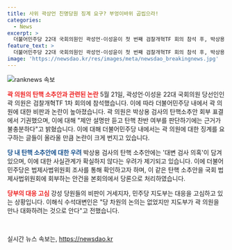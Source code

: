 ```yaml
---
title: 사위 곽상언 친명당원 징계 요구? 부엉이바위 곱씹으라!
categories:
  - News
excerpt: >
  더불어민주당 22대 국회의원인 곽성언·이성윤이 첫 번째 검찰개혁TF 회의 참석 후, 박상용 검사 탄핵소추안에 기권한 것으로 논란을 빚고 있다. 이에 이재명계 강성당원들의 거센 비판과 요구에 더불어민주당 지도부가 대응을 고심하고 있는 가운데, 곽 의원은 기권한 이유로 관련 설명이 미흡하다고 진술했다. 또한, 노무현 전 대통령과의 연관성을 들어 반대 의견을 제시한 것으로 보이며, 곽 의원의 행동으로 인해 논란이 커지고 있다.
feature_text: >
  더불어민주당 22대 국회의원인 곽성언·이성윤이 첫 번째 검찰개혁TF 회의 참석 후, 박상용 검사 탄핵소추안에 기권한 것으로 논란을 빚고 있다. 이에 이재명계 강성당원들의 거센 비판과 요구에 더불어민주당 지도부가 대응을 고심하고 있는 가운데, 곽 의원은 기권한 이유로 관련 설명이 미흡하다고 진술했다. 또한, 노무현 전 대통령과의 연관성을 들어 반대 의견을 제시한 것으로 보이며, 곽 의원의 행동으로 인해 논란이 커지고 있다.
image: 'https://newsdao.kr/res/images/meta/newsdao_breakingnews.jpg'
---
```


<p><img src="https://newsdao.kr/res/images/meta/newsdao_breakingnews.jpg" alt="ranknews 속보" /></p>

<p><b><span style="color: #ee2323;">곽 의원의 탄핵 소추안과 관련된 논란</span></b>
5월 21일, 곽성언·이성윤 22대 국회의원 당선인인 곽 의원은 검찰개혁TF 1차 회의에 참석했습니다. 이에 따라 더불어민주당 내에서 곽 의원에 대한 비판과 논란이 높아졌습니다. 곽 의원은 박상용 검사의 탄핵소추안 회부 표결에서 기권했으며, 이에 대해 "제안 설명만 듣고 탄핵 찬반 여부를 판단하기에는 근거가 불충분하다"고 밝혔습니다. 이에 대해 더불어민주당 내에서는 곽 의원에 대한 징계를 요구하는 글들이 올라올 만큼 논란이 크게 번지고 있습니다.</p>

<p><b><span style="color: #1a5490;">당 내 탄핵 소추안에 대한 우려</span></b>
박상용 검사의 탄핵 소추안에는 '대변 검사 의혹'이 담겨 있으며, 이에 대한 사실관계가 확실하지 않다는 우려가 제기되고 있습니다. 이에 더불어민주당은 법제사법위원회 조사를 통해 확인하고자 하며, 이 같은 탄핵 소추안을 국회 법제사법위원회에 회부하는 안건을 본회의에서 당론으로 처리하였습니다.</p>

<p><b><span style="color: #ee2323;">당부의 대응 고심</span></b>
강성 당원들의 비판이 거세지자, 민주당 지도부는 대응을 고심하고 있는 상황입니다. 이해식 수석대변인은 "당 차원의 논의는 없었지만 지도부가 곽 의원을 만나 대화하려는 것으로 안다"고 전했습니다.</p>

<p data-ke-size="size16">&nbsp;</p>
실시간 뉴스 속보는, <a href="https://newsdao.kr" rel="dofollow">https://newsdao.kr</a>


